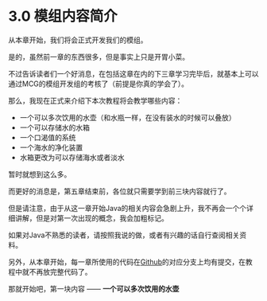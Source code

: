 # 3.0 模组内容简介

从本章开始，我们将会正式开发我们的模组。

是的，虽然前一章的东西很多，但是事实上只是开胃小菜。

不过告诉读者们一个好消息，在包括这章在内的下三章学习完毕后，就基本上可以通过MCG的模组开发组的考核了（前提是你真的学会了）。

那么，我现在正式来介绍下本次教程将会教学哪些内容：

- 一个可以多次饮用的水壶（和水瓶一样，在没有装水的时候可以叠放）
- 一个可以存储水的水箱
- 一个口渴值的系统
- 一个海水的净化装置
- 水箱更改为可以存储海水或者淡水

暂时就想到这么多。

而更好的消息是，第五章结束前，各位就只需要学到前三块内容就行了。

但是请注意，由于从这一章开始Java的相关内容会急剧上升，我不再会一个个详细讲解，但是对第一次出现的概念，我会加粗标记。

如果对Java不熟悉的读者，请按照我说的做，或者有兴趣的话自行查阅相关资料。

另外，从本章开始，每一章所使用的代码在[Github](https://github.com/MineCraftGensoukyo/Thirst/tree/chapter3)的对应分支上均有提交，在教程中就不再放完整代码了。

那就开始吧，第一块内容 —— **一个可以多次饮用的水壶**